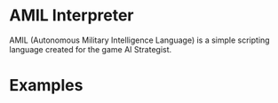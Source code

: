 # AMIL Interpreter

AMIL (Autonomous Military Intelligence Language) is a simple scripting language created for the game AI Strategist.

# Examples

```

```

